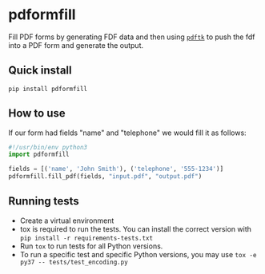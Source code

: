 # pdformfill

Fill PDF forms by generating FDF data and then using [`pdftk`](http://www.pdflabs.com/tools/pdftk-server/) to push the fdf into a PDF form and generate the output.

## Quick install

    pip install pdformfill

## How to use
If our form had fields "name" and "telephone" we would fill it as follows:

```python
#!/usr/bin/env python3
import pdformfill

fields = [('name', 'John Smith'), ('telephone', '555-1234')]
pdformfill.fill_pdf(fields, "input.pdf", "output.pdf")
```

## Running tests
* Create a virtual environment
* tox is required to run the tests. You can install the correct version with
  `pip install -r requirements-tests.txt`
* Run `tox` to run tests for all Python versions.
* To run a specific test and specific Python versions, you may use `tox -e py37
  -- tests/test_encoding.py`